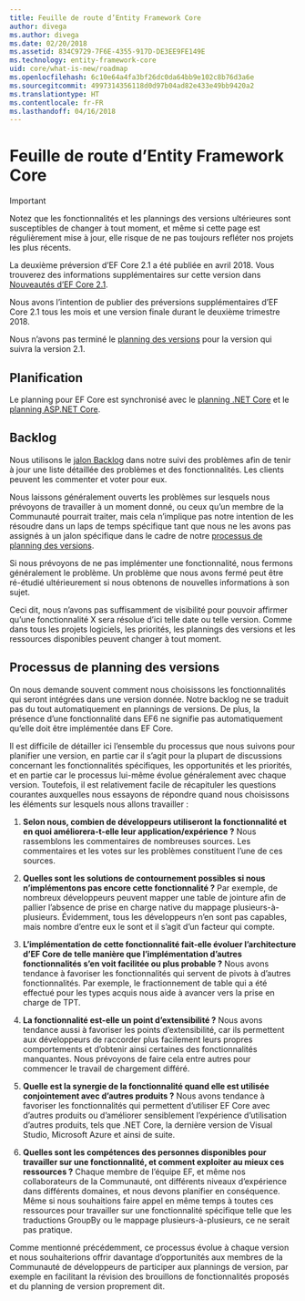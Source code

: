 ```yaml
---
title: Feuille de route d’Entity Framework Core
author: divega
ms.author: divega
ms.date: 02/20/2018
ms.assetid: 834C9729-7F6E-4355-917D-DE3EE9FE149E
ms.technology: entity-framework-core
uid: core/what-is-new/roadmap
ms.openlocfilehash: 6c10e64a4fa3bf26dc0da64bb9e102c8b76d3a6e
ms.sourcegitcommit: 4997314356118d0d97b04ad82e433e49bb9420a2
ms.translationtype: HT
ms.contentlocale: fr-FR
ms.lasthandoff: 04/16/2018
---
```

# <a name="entity-framework-core-roadmap"></a>Feuille de route d’Entity Framework Core

> [!IMPORTANT]
> Notez que les fonctionnalités et les plannings des versions ultérieures sont susceptibles de changer à tout moment, et même si cette page est régulièrement mise à jour, elle risque de ne pas toujours refléter nos projets les plus récents.

La deuxième préversion d’EF Core 2.1 a été publiée en avril 2018. Vous trouverez des informations supplémentaires sur cette version dans [Nouveautés d’EF Core 2.1](xref:core/what-is-new/ef-core-2.1).

Nous avons l’intention de publier des préversions supplémentaires d’EF Core 2.1 tous les mois et une version finale durant le deuxième trimestre 2018.

Nous n’avons pas terminé le [planning des versions](#release-planning-process) pour la version qui suivra la version 2.1.

## <a name="schedule"></a>Planification

Le planning pour EF Core est synchronisé avec le [planning .NET Core](https://github.com/dotnet/core/blob/master/roadmap.md) et le [planning ASP.NET Core](https://github.com/aspnet/Home/wiki/Roadmap).

## <a name="backlog"></a>Backlog

Nous utilisons le [jalon Backlog](https://github.com/aspnet/EntityFrameworkCore/issues?q=is%3Aopen+is%3Aissue+milestone%3ABacklog+sort%3Areactions-%2B1-desc) dans notre suivi des problèmes afin de tenir à jour une liste détaillée des problèmes et des fonctionnalités. Les clients peuvent les commenter et voter pour eux.

Nous laissons généralement ouverts les problèmes sur lesquels nous prévoyons de travailler à un moment donné, ou ceux qu’un membre de la Communauté pourrait traiter, mais cela n’implique pas notre intention de les résoudre dans un laps de temps spécifique tant que nous ne les avons pas assignés à un jalon spécifique dans le cadre de notre [processus de planning des versions](#release-planning-process).

Si nous prévoyons de ne pas implémenter une fonctionnalité, nous fermons généralement le problème. Un problème que nous avons fermé peut être ré-étudié ultérieurement si nous obtenons de nouvelles informations à son sujet.

Ceci dit, nous n’avons pas suffisamment de visibilité pour pouvoir affirmer qu’une fonctionnalité X sera résolue d’ici telle date ou telle version. Comme dans tous les projets logiciels, les priorités, les plannings des versions et les ressources disponibles peuvent changer à tout moment.

## <a name="release-planning-process"></a>Processus de planning des versions

On nous demande souvent comment nous choisissons les fonctionnalités qui seront intégrées dans une version donnée. Notre backlog ne se traduit pas du tout automatiquement en plannings de versions. De plus, la présence d’une fonctionnalité dans EF6 ne signifie pas automatiquement qu’elle doit être implémentée dans EF Core.

Il est difficile de détailler ici l’ensemble du processus que nous suivons pour planifier une version, en partie car il s’agit pour la plupart de discussions concernant les fonctionnalités spécifiques, les opportunités et les priorités, et en partie car le processus lui-même évolue généralement avec chaque version. Toutefois, il est relativement facile de récapituler les questions courantes auxquelles nous essayons de répondre quand nous choisissons les éléments sur lesquels nous allons travailler :

1. **Selon nous, combien de développeurs utiliseront la fonctionnalité et en quoi améliorera-t-elle leur application/expérience ?** Nous rassemblons les commentaires de nombreuses sources. Les commentaires et les votes sur les problèmes constituent l’une de ces sources.

2. **Quelles sont les solutions de contournement possibles si nous n’implémentons pas encore cette fonctionnalité ?** Par exemple, de nombreux développeurs peuvent mapper une table de jointure afin de pallier l’absence de prise en charge native du mappage plusieurs-à-plusieurs. Évidemment, tous les développeurs n’en sont pas capables, mais nombre d’entre eux le sont et il s’agit d’un facteur qui compte.

3. **L’implémentation de cette fonctionnalité fait-elle évoluer l’architecture d’EF Core de telle manière que l’implémentation d’autres fonctionnalités s’en voit facilitée ou plus probable ?** Nous avons tendance à favoriser les fonctionnalités qui servent de pivots à d’autres fonctionnalités. Par exemple, le fractionnement de table qui a été effectué pour les types acquis nous aide à avancer vers la prise en charge de TPT.

4. **La fonctionnalité est-elle un point d’extensibilité ?** Nous avons tendance aussi à favoriser les points d’extensibilité, car ils permettent aux développeurs de raccorder plus facilement leurs propres comportements et d’obtenir ainsi certaines des fonctionnalités manquantes. Nous prévoyons de faire cela entre autres pour commencer le travail de chargement différé.

5. **Quelle est la synergie de la fonctionnalité quand elle est utilisée conjointement avec d’autres produits ?** Nous avons tendance à favoriser les fonctionnalités qui permettent d’utiliser EF Core avec d’autres produits ou d’améliorer sensiblement l’expérience d’utilisation d’autres produits, tels que .NET Core, la dernière version de Visual Studio, Microsoft Azure et ainsi de suite.

6. **Quelles sont les compétences des personnes disponibles pour travailler sur une fonctionnalité, et comment exploiter au mieux ces ressources ?** Chaque membre de l’équipe EF, et même nos collaborateurs de la Communauté, ont différents niveaux d’expérience dans différents domaines, et nous devons planifier en conséquence. Même si nous souhaitions faire appel en même temps à toutes ces ressources pour travailler sur une fonctionnalité spécifique telle que les traductions GroupBy ou le mappage plusieurs-à-plusieurs, ce ne serait pas pratique.

Comme mentionné précédemment, ce processus évolue à chaque version et nous souhaiterions offrir davantage d’opportunités aux membres de la Communauté de développeurs de participer aux plannings de version, par exemple en facilitant la révision des brouillons de fonctionnalités proposés et du planning de version proprement dit.
